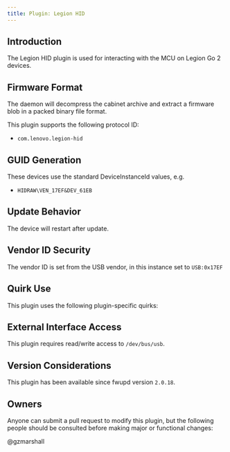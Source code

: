 ```yaml
---
title: Plugin: Legion HID
---
```


## Introduction

The Legion HID plugin is used for interacting with the MCU on Legion Go 2 devices.

## Firmware Format

The daemon will decompress the cabinet archive and extract a firmware blob in
a packed binary file format.

This plugin supports the following protocol ID:

* `com.lenovo.legion-hid`

## GUID Generation

These devices use the standard DeviceInstanceId values, e.g.

* `HIDRAW\VEN_17EF&DEV_61EB`

## Update Behavior

The device will restart after update.

## Vendor ID Security

The vendor ID is set from the USB vendor, in this instance set to `USB:0x17EF`

## Quirk Use

This plugin uses the following plugin-specific quirks:

## External Interface Access

This plugin requires read/write access to `/dev/bus/usb`.

## Version Considerations

This plugin has been available since fwupd version `2.0.18`.

## Owners

Anyone can submit a pull request to modify this plugin, but the following people should be
consulted before making major or functional changes:

@gzmarshall
